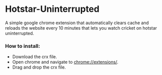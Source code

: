 # Hotstar-Uninterrupted

A simple google chrome extension that automatically clears cache and reloads the website every 10 minutes that lets you watch cricket on hotstar uninterrupted.

### How to install: 
* Download the crx file.
* Open chrome and navigate to [chrome://extensions/](chrome://extensions/).
* Drag and drop the crx file.
